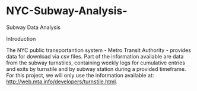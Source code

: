 # NYC-Subway-Analysis-
Subway Data Analysis

Introduction 

The NYC public transportantion system - Metro Transit Authority - provides data for download via csv files. Part of the information available are data from the subway turnstiles, containing weekly logs for cumulative entries and exits by turnstile and by subway station during a provided timeframe. For this project, we will only use the information available at: http://web.mta.info/developers/turnstile.html.
